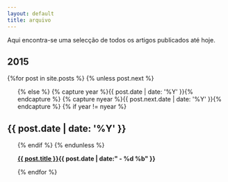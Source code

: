 ```yaml
---
layout: default
title: arquivo
---
```

Aqui encontra-se uma selecção de todos os artigos publicados até hoje.

<section id="archive">
                    <h2>2015</h2>
                                    {%for post in site.posts %}
                                    {% unless post.next %}
                    <ul class="this">
                        {% else %}
                        {% capture year %}{{ post.date | date: '%Y' }}{% endcapture %}
                        {% capture nyear %}{{ post.next.date | date: '%Y' }}{% endcapture %}
                        {% if year != nyear %}
                    </ul>
                    <h2>{{ post.date | date: '%Y' }}</h2>
                    <ul class="past">
                        {% endif %}
                        {% endunless %}
                    <p><strong><a href="{{ post.url }}">{{ post.title }}</a><time>{{ post.date | date:" - %d %b" }}</time></strong></p>
                    {% endfor %}
                    </ul>
</section> 
